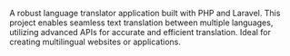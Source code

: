 A robust language translator application built with PHP and Laravel. This project enables seamless text translation between multiple languages, utilizing advanced APIs for accurate and efficient translation. Ideal for creating multilingual websites or applications.
